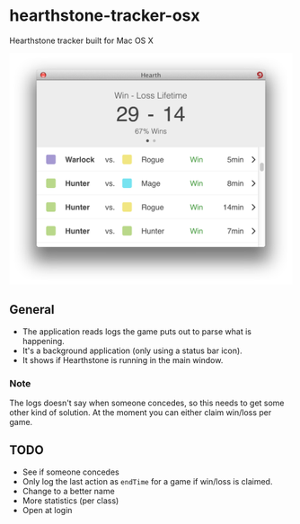 hearthstone-tracker-osx
=======================

Hearthstone tracker built for Mac OS X


![Preview of the application](app.png)


## General

* The application reads logs the game puts out to parse what is happening. 
* It's a background application (only using a status bar icon).
* It shows if Hearthstone is running in the main window.

### Note

The logs doesn't say when someone concedes, so this needs to get some other kind of solution. At the moment you can either claim win/loss per game. 


## TODO

* See if someone concedes
* Only log the last action as `endTime` for a game if win/loss is claimed.
* Change to a better name
* More statistics (per class)
* Open at login